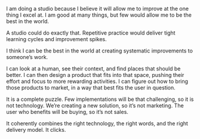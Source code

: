 I am doing a studio because I believe it will allow me to improve at the one thing I excel at. I am good at many things, but few would allow me to be the best in the world.

A studio could do exactly that. Repetitive practice would deliver tight learning cycles and improvement spikes.

I think I can be the best in the world at creating systematic improvements to someone’s work.

I can look at a human, see their context, and find places that should be better. I can then design a product that fits into that space, pushing their effort and focus to more rewarding activities. I can figure out how to bring those products to market, in a way that best fits the user in question.

It is a complete puzzle. Few implementations will be that challenging, so it is not technology. We’re creating a new solution, so it’s not marketing. The user who benefits will be buying, so it’s not sales.

It coherently combines the right technology, the right words, and the right delivery model. It clicks.